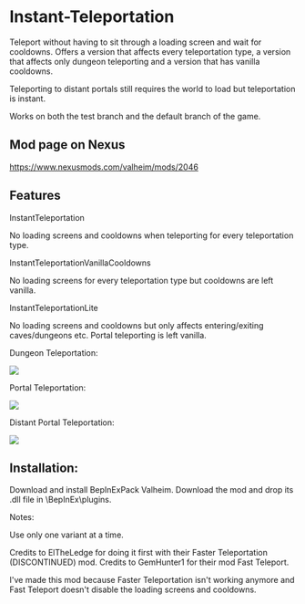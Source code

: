 # Instant-Teleportation

Teleport without having to sit through a loading screen and wait for cooldowns. Offers a version that affects every teleportation type, a version that affects only dungeon teleporting and a version that has vanilla cooldowns.

Teleporting to distant portals still requires the world to load but teleportation is instant.

Works on both the test branch and the default branch of the game.

## Mod page on Nexus 

https://www.nexusmods.com/valheim/mods/2046

## Features

InstantTeleportation

No loading screens and cooldowns when teleporting for every teleportation type.


InstantTeleportationVanillaCooldowns

No loading screens for every teleportation type but cooldowns are left vanilla.


InstantTeleportationLite

No loading screens and cooldowns but only affects entering/exiting caves/dungeons etc. Portal teleporting is left vanilla.


Dungeon Teleportation:

![](https://i.imgur.com/Occo0w0.gif)


Portal Teleportation:

![](https://i.imgur.com/Uw38KS9.gif)


Distant Portal Teleportation:

![](https://i.imgur.com/a8nBK8B.gif)


## Installation:

Download and install BepInExPack Valheim.
Download the mod and drop its .dll file in \BepInEx\plugins.

Notes:

Use only one variant at a time.

Credits to ElTheLedge for doing it first with their Faster Teleportation (DISCONTINUED) mod.
Credits to GemHunter1 for their mod Fast Teleport.

I've made this mod because Faster Teleportation isn't working anymore and Fast Teleport doesn't disable the loading screens and cooldowns.
